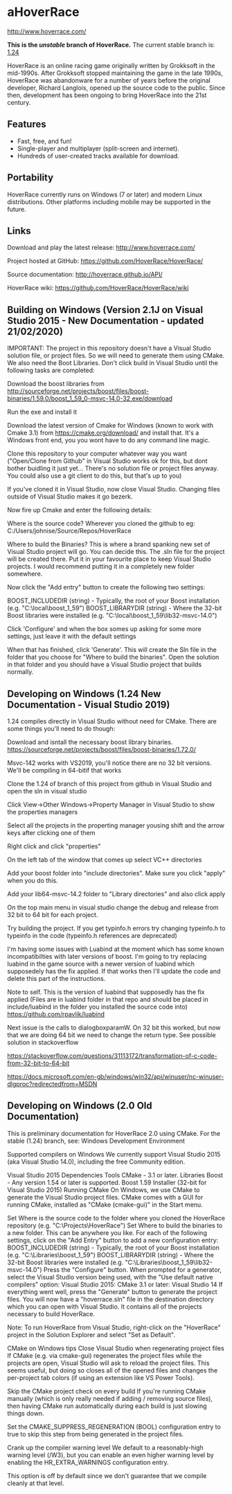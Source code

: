 aHoverRace
=========

<http://www.hoverrace.com/>

**This is the _unstable_ branch of HoverRace.**
The current stable branch is: [1.24](https://github.com/HoverRace/HoverRace/tree/1.24)

HoverRace is an online racing game originally written by Grokksoft in the mid-1990s. After Grokksoft stopped maintaining the game in the late 1990s, HoverRace was abandonware for a number of years before the original developer, Richard Langlois, opened up the source code to the public. Since then, development has been ongoing to bring HoverRace into the 21st century.

Features
--------

 * Fast, free, and fun!
 * Single-player and multiplayer (split-screen and internet).
 * Hundreds of user-created tracks available for download.

Portability
-----------

HoverRace currently runs on Windows (7 or later) and modern Linux distributions.  Other platforms including mobile may be supported in the future.

Links
-----

Download and play the latest release: <http://www.hoverrace.com/>

Project hosted at GitHub: <https://github.com/HoverRace/HoverRace/>

Source documentation: <http://hoverrace.github.io/API/>

HoverRace wiki: <https://github.com/HoverRace/HoverRace/wiki>

Building on Windows (Version 2.1J on Visual Studio 2015 - New Documentation - updated 21/02/2020) 
-----

IMPORTANT: The project in this repository doesn't have a Visual Studio solution file, or project files. So we will need to generate them using CMake. We also need the Boot Libraries. Don't click build in Visual Studio until the following tasks are completed:

Download the boost libraries from http://sourceforge.net/projects/boost/files/boost-binaries/1.59.0/boost_1_59_0-msvc-14.0-32.exe/download
 
Run the exe and install it

Download the latest version of Cmake for Windows (known to work with Cmake 3.1) from https://cmake.org/download/ and install that. It's a Windows front end, you you wont have to do any command line magic.

Clone this repository to your computer whatever way you want ("Open/Clone from Github" in Visual Studio works ok for this, but dont bother buidling it just yet... There's no solution file or project files anyway. You could also use a git client to do this, but that's up to you)

If you've cloned it in  Visual Studio, now close Visual Studio. Changing files outside of Visual Studio makes it go bezerk.

Now fire up Cmake and enter the following details:

Where is the source code?  Wherever you cloned the github to eg: C:/Users/johnise/Source/Repos/HoverRace 

Where to build the Binaries? This is where a brand spanking new set of Visual Studio project will go.  You can decide this. The .sln file for the project will be created there. Put it in your favourite place to keep Visual Studio projects. I would recommend putting it in a completely new folder somewhere.

Now click the "Add entry" button to create the following two settings:

BOOST_INCLUDEDIR (string) - Typically, the root of your Boost installation (e.g. "C:\local\boost_1_59")
BOOST_LIBRARYDIR (string) - Where the 32-bit Boost libraries were installed (e.g. "C:\local\boost_1_59\lib32-msvc-14.0")


Click 'Configure' and when the box somes up asking for some more settings, just leave it with the default settings

When that has finished, click 'Generate'. This will create the Sln file in the folder that you choose for "Where to build the binaries". Open the solution  in that folder and you should have a Visual Studio project that builds normally.



Developing on Windows (1.24 New Documentation - Visual Studio 2019)
-----

1.24 compiles directly in Visual Studio without need for CMake. There are some things you'll need to do though:

Download and isntall the necessary boost library binaries.
https://sourceforge.net/projects/boost/files/boost-binaries/1.72.0/

Msvc-142 works with VS2019, you'll notice there are no 32 bit versions. We'll be compiling in 64-bitif that works

Clone the 1.24 of branch of this project from github in Visual Studio and open the sln in visual studio

Click View->Other Windows->Property Manager in Visual Studio to show the properties managers

Select all the projects in the properting manager yousing shift and the arrow keys after clicking one of them

Right click and click "properties"


On the left tab of the window that comes up select VC++ directories

Add your boost folder into "include directories". Make sure you click "apply" when you do this.

Add your lib64-msvc-14.2 folder to "Library directories" and also click apply

On the top main menu in visual studio change the debug and release from 32 bit to 64 bit for each project.

Try building the project. If you get typinfo.h errors try changing typeinfo.h to typeinfo in the code (typeinfo.h references are deprecated)


I'm having some issues with Luabind at the moment which has some known incompatibilties with later versions of boost. I'm going to try replacing luabind in the game source with a newer version of luabind which supposedely has the fix applied. If that works then I'll update the code and delete this part of the instructions.

Note to self. This is the version of luabind that supposedly has the fix applied (Files are in luabind folder in that repo and should be placed in include/luabind in the folder you installed the source code into)
https://github.com/rpavlik/luabind


Next issue is the calls to dialogboxparamW. On 32 bit this worked, but now that we are doing 64 bit we need to change the return type. See possible solution in stackoverflow

https://stackoverflow.com/questions/31113172/transformation-of-c-code-from-32-bit-to-64-bit

https://docs.microsoft.com/en-gb/windows/win32/api/winuser/nc-winuser-dlgproc?redirectedfrom=MSDN


Developing on Windows (2.0 Old Documentation)
-----

This is preliminary documentation for HoverRace 2.0 using CMake. For the stable (1.24) branch, see: Windows Development Environment

Supported compilers on Windows
We currently support Visual Studio 2015 (aka Visual Studio 14.0), including the free Community edition.

Visual Studio 2015
Dependencies
Tools
CMake - 3.1 or later.
Libraries
Boost - Any version 1.54 or later is supported.
Boost 1.59 Installer (32-bit for Visual Studio 2015)
Running CMake
On Windows, we use CMake to generate the Visual Studio project files. CMake comes with a GUI for running CMake, installed as "CMake (cmake-gui)" in the Start menu.

Set Where is the source code to the folder where you cloned the HoverRace repository (e.g. "C:\Projects\HoverRace")
Set Where to build the binaries to a new folder. This can be anywhere you like.
For each of the following settings, click on the "Add Entry" button to add a new configuration entry:
BOOST_INCLUDEDIR (string) - Typically, the root of your Boost installation (e.g. "C:\Libraries\boost_1_59")
BOOST_LIBRARYDIR (string) - Where the 32-bit Boost libraries were installed (e.g. "C:\Libraries\boost_1_59\lib32-msvc-14.0")
Press the "Configure" button. When prompted for a generator, select the Visual Studio version being used, with the "Use default native compilers" option:
Visual Studio 2015:
CMake 3.1 or later: Visual Studio 14
If everything went well, press the "Generate" button to generate the project files.
You will now have a "hoverrace.sln" file in the destination directory which you can open with Visual Studio. It contains all of the projects necessary to build HoverRace.

Note: To run HoverRace from Visual Studio, right-click on the "HoverRace" project in the Solution Explorer and select "Set as Default".

CMake on Windows tips
Close Visual Studio when regenerating project files
If CMake (e.g. via cmake-gui) regenerates the project files while the projects are open, Visual Studio will ask to reload the project files. This seems useful, but doing so closes all of the opened files and changes the per-project tab colors (if using an extension like VS Power Tools).

Skip the CMake project check on every build
If you're running CMake manually (which is only really needed if adding / removing source files), then having CMake run automatically during each build is just slowing things down.

Set the CMAKE_SUPPRESS_REGENERATION (BOOL) configuration entry to true to skip this step from being generated in the project files.

Crank up the compiler warning level
We default to a reasonably-high warning level (/W3), but you can enable an even higher warning level by enabling the HR_EXTRA_WARNINGS configuration entry.

This option is off by default since we don't guarantee that we compile cleanly at that level.
